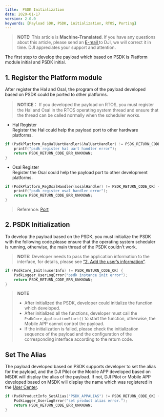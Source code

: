 ```yaml
---
title:  PSDK Initialization
date: 2020-01-17
version: 2.0.0
keywords: [Payload SDK, PSDK, initialization, RTOS, Porting]
---
```

> **NOTE:** This article is **Machine-Translated**. If you have any questions about this article, please send an <a href="mailto:dev@dji.com">E-mail </a>to DJI, we will correct it in time. DJI appreciates your support and attention.

The first step to develop the payload which based on PSDK is Platform module initial and PSDK initial.

## 1. Register the Platform module
After register the Hal and Osal, the program of the payload developed based on PSDK could be ported to other platforms.

> **NOTICE：** If you developed the payload on RTOS, you must register the Hal and Osal in the RTOS operating system thread and ensure that the thread can be called normally when the scheduler works.

* Hal Register   
Register the Hal could help the payload port to other hardware platforms.

```c
if (PsdkPlatform_RegHalUartHandler(&halUartHandler) != PSDK_RETURN_CODE_OK) {
    printf("psdk register hal uart handler error");
    return PSDK_RETURN_CODE_ERR_UNKNOWN;
}
```

* Osal Register   
Register the Osal could help the payload port to other development platforms.

```c
if (PsdkPlatform_RegOsalHandler(&osalHandler) != PSDK_RETURN_CODE_OK) {
    printf("psdk register osal handler error");
    return PSDK_RETURN_CODE_ERR_UNKNOWN;
}
```

> Reference: [Port](./Porting.html)

## 2. PSDK Initialization
To develop the payload based on the PSDK, you must initialize the PSDK with the following code.please ensure that the operating system scheduler is running, otherwise, the main thread of the PSDK couldn't work.
>**NOTE:** Developer needs to pass the application information to the interface, for details, please see [“2. Add the user’s information”](workflow/run-the-sample.html).

```c
if (PsdkCore_Init(&userInfo) != PSDK_RETURN_CODE_OK) {
    PsdkLogger_UserLogError("psdk instance init error");
    return PSDK_RETURN_CODE_ERR_UNKNOWN;
}
```

>**NOTE** 
> * After initialized the PSDK, developer could initialize the function which developed.
> * After initialized all the functions, developer must call the `PsdkCore_ApplicationStart()` to start the function, otherwise, the Mobile APP cannot control the payload.
> * If the initialization is failed, please check the initialization sequence of the payload and the configuration of the corresponding interface according to the return code.

## Set The Alias
The payload developed based on PSDK supports developer to set the alias for the payload, and the DJI Pilot or the Mobile APP developed based on MSDK will display the alias of the payload. If not, DJI Pilot or Mobile APP developed based on MSDK will display the name which was registered in the [User Center](https://developer.dji.com/user/apps/#all).

```c
if (PsdkProductInfo_SetAlias("PSDK_APPALIAS") != PSDK_RETURN_CODE_OK) {
    PsdkLogger_UserLogError("set product alias error.");
    return PSDK_RETURN_CODE_ERR_UNKNOWN;
}
```
